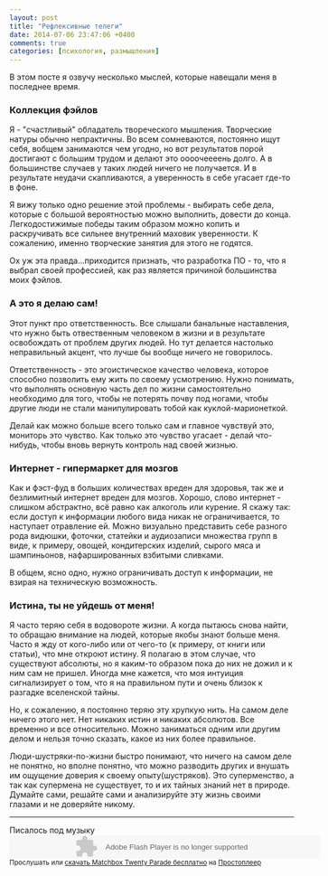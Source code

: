 ```yaml
---
layout: post
title: "Рефлексивные телеги"
date: 2014-07-06 23:47:06 +0400
comments: true
categories: [психология, размышления] 
---
```


В этом посте я озвучу несколько мыслей, которые навещали меня в последнее время.

### Коллекция фэйлов

Я - "счастливый" обладатель твореческого мышления. Творческие натуры обычно непрактичны. Во всем сомневаются, постоянно ищут себя, вобщем занимаются чем угодно, но вот результатов порой достигают с большим трудом и делают это оооочеееень долго. А в большинстве случаев у таких людей ничего не получается. И в результате неудачи скапливаются, а уверенность в себе угасает где-то в фоне.

Я вижу только одно решение этой проблемы - выбирать себе дела, которые с большой вероятностью можно выполнить, довести до конца. Легкодостижимые победы таким образом можно копить и раскручивать все сильнее внутренний маховик уверенности. К сожалению, именно творческие занятия для этого не годятся. 

Ох уж эта правда...приходится признать, что разработка ПО - то, что я выбрал своей профессией, как раз является причиной большинства моих фэйлов.

### А это я делаю сам!

Этот пункт про ответственность. Все слышали банальные наставления, что нужно быть отвественным человеком в жизни и в результате освобождать от проблем других людей. Но тут делается настолько неправильный акцент, что лучше бы вообще ничего не говорилось.

Ответственность - это эгоистическое качество человека, которое способно позволить ему жить по своему усмотрению. Нужно понимать, что выполнять основную часть дел по жизни самостоятельно необходимо для того, чтобы не потерять почву под ногами, чтобы другие люди не стали манипулировать тобой как куклой-марионеткой. 

Делай как можно больше всего только сам и главное чувствуй это, мониторь это чувство. Как только это чувство угасает - делай что-нибудь, чтобы вновь вернуть контроль над своей жизнью.

### Интернет - гипермаркет для мозгов

Как и фэст-фуд в больших количествах вреден для здоровья, так же и безлимитный интернет вреден для мозгов. Хорошо, слово интернет - слишком абстрактно, всё равно как алкоголь или курение. Я скажу так: если доступ к информации любого вида никак не ограничивается, то наступает отравление ей. Можно визуально представить себе разного рода видюшки, фоточки, статейки и аудиозаписи множества групп в виде, к примеру, овощей, кондитерских изделий, сырого мяса и шампиньонов, нафаршированных взбитыми сливками.

В общем, ясно одно, нужно ограничивать доступ к информации, не взирая на техническую возможность. 

### Истина, ты не уйдешь от меня!

Я часто теряю себя в водовороте жизни. А когда пытаюсь снова найти, то обращаю внимание на людей, которые якобы знают больше меня. Часто я жду от кого-либо или от чего-то (к примеру, от книги или статьи), что мне откроют истину. Я полагаю в этом случае, что существуют абсолюты, но я каким-то образом пока до них не дожил и к ним сам не пришел. Иногда мне кажется, что моя интуиция сигнализирует о том, что я на правильном пути и очень близок к разгадке вселенской тайны.

Но, к сожалению, я постоянно теряю эту хрупкую нить. На самом деле ничего этого нет. Нет никаких истин и никаких абсолютов. Все временно и все относительно. Можно заниматься одним или другим делом и нельзя точно сказать, какое из них более правильное.

Люди-шустряки-по-жизни быстро понимают, что ничего на самом деле не понятно, но вполне понятно, что можно разводить других и внушать им ощущение доверия к своему опыту(шустряков). Это суперменство, а так как супермена не существует, то и их тайных знаний нет в природе. Думайте сами, решайте сами и анализируйте эту жизнь своими глазами и не доверяйте никому.

<hr>
Писалось под музыку
<object width="550" height="42"><param name="movie" value="http://embed.pleer.com/track?id=B3azasB4h6ttmB104a"></param><embed src="http://embed.pleer.com/track?id=B3azasB4h6ttmB104a" type="application/x-shockwave-flash" width="550" height="42"></embed></object> <br> <small>Прослушать или <a href="http://pleer.com/tracks/5551156varp" target="_blank">скачать Matchbox Twenty Parade бесплатно</a> на <a href="http://pleer.com/" target="_blank">Простоплеер</a></small>